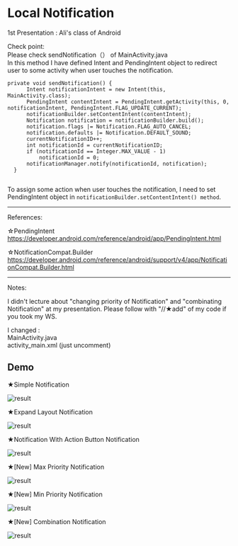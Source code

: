 # Local Notification
1st Presentation : Ali's class of Android

Check point:  
Please check sendNotification（） of MainActivity.java  
In this method I have defined Intent and PendingIntent object to redirect user to some activity when user touches the notification.

```
private void sendNotification() {
      Intent notificationIntent = new Intent(this, MainActivity.class);
      PendingIntent contentIntent = PendingIntent.getActivity(this, 0, notificationIntent, PendingIntent.FLAG_UPDATE_CURRENT);
      notificationBuilder.setContentIntent(contentIntent);
      Notification notification = notificationBuilder.build();
      notification.flags |= Notification.FLAG_AUTO_CANCEL;
      notification.defaults |= Notification.DEFAULT_SOUND;
      currentNotificationID++;
      int notificationId = currentNotificationID;
      if (notificationId == Integer.MAX_VALUE - 1)
          notificationId = 0;
      notificationManager.notify(notificationId, notification);
  }
  
```
To assign some action when user touches the notification, I need to set PendingIntent object in `notificationBuilder.setContentIntent() method`.


--------------------------------------------------------------------------------
References:  

☆PendingIntent  
https://developer.android.com/reference/android/app/PendingIntent.html

☆NotificationCompat.Builder   
https://developer.android.com/reference/android/support/v4/app/NotificationCompat.Builder.html


--------------------------------------------------------------------------------

Notes:  

I didn't lecture about "changing priority of Notification" and "combinating Notification" at my presentation. Please follow with "//★add" of my code if you took my WS.

I changed :  
MainActivity.java  
activity_main.xml (just uncomment)


## Demo

★Simple Notification

![result](https://github.com/MAIMAI728/Alipractice_LocalNotification/blob/master/images/simpleNotification.gif)


★Expand Layout Notification

![result](https://github.com/MAIMAI728/Alipractice_LocalNotification/blob/master/images/ExpandLayoutNotification.gif)


★Notification With Action Button Notification

![result](https://github.com/MAIMAI728/Alipractice_LocalNotification/blob/master/images/actionNotification.gif)


★[New] Max Priority Notification

![result](https://github.com/MAIMAI728/Alipractice_LocalNotification/blob/master/images/MaxPriority.gif)


★[New] Min Priority Notification

![result](https://github.com/MAIMAI728/Alipractice_LocalNotification/blob/master/images/MinPriority.gif)


★[New] Combination Notification

![result](https://github.com/MAIMAI728/Alipractice_LocalNotification/blob/master/images/combinationNotification.gif)
